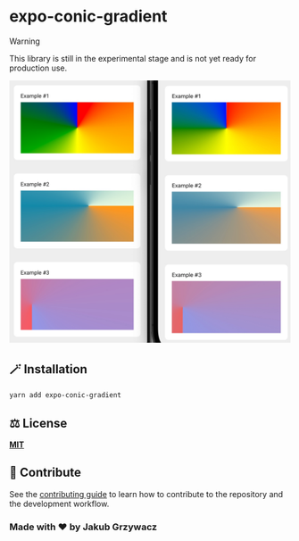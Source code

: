 # expo-conic-gradient

> [!WARNING]  
> This library is still in the experimental stage and is not yet ready for production use.

![Cover image](example/assets/example.jpeg)

## 🪄 Installation

```sh
yarn add expo-conic-gradient
```

<!-- ## 📖 Usage


## 🛠️ Troubleshooting -->


## ⚖️ License

**[MIT](/LICENSE)**

## 📝 Contribute

See the [contributing guide](CONTRIBUTING.md) to learn how to contribute to the repository and the development workflow.


### Made with ♥️ by Jakub Grzywacz

